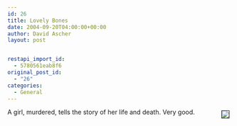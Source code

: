 ```yaml
---
id: 26
title: Lovely Bones
date: 2004-09-20T04:00:00+00:00
author: David Ascher
layout: post


restapi_import_id:
  - 5780561eab8f6
original_post_id:
  - "26"
categories:
  - General
---
```

[<img class="book" hspace="5" vspace="5" border="1" align="right" src="http://images.amazon.com/images/P/0316666343.01.MZZZZZZZ.jpg" />](http://www.amazon.com/exec/obidos/tg/detail/-/0316666343)

A girl, murdered, tells the story of her life and death. Very good.